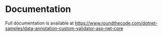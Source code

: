 # Documentation

Full documentation is available at https://www.roundthecode.com/dotnet-samples/data-annotation-custom-validator-asp-net-core